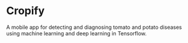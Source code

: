 # Cropify
A mobile app for detecting and diagnosing tomato and potato diseases using machine learning and deep learning in Tensorflow.
